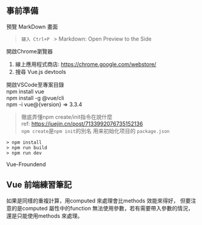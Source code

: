 ## 事前準備
預覽 MarkDown 畫面  
> `鍵入 Ctrl+P ` \> Markdown: Open Preview to the Side

開啟Chrome瀏覽器
1. 線上應用程式商店: https://chrome.google.com/webstore/ 
2. 搜尋 Vue.js devtools  

開啟VSCode至專案目錄  
npm install vue  
npm install -g @vue/cli  
npm -i vue@{version}  => 3.3.4
> 徹底弄懂npm create/init指令在說什麼  
> ref: https://juejin.cn/post/7133992076735152136  
`npm create`是`npm init`的別名   用来初始化项目的 `package.json`


```cd \<your-project-name>  
> npm install  
> npm run build
> npm run dev
```

Vue-Froundend
## Vue 前端練習筆記
如果是同樣的重複計算，用computed 來處理會比methods 效能來得好， 但要注意的是computed 屬性中的function 無法使用參數，若有需要帶入參數的情況，還是只能使用methods 來處理。